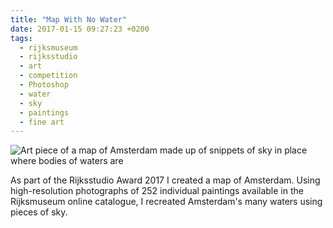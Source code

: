 ```yaml
---
title: "Map With No Water"
date: 2017-01-15 09:27:23 +0200
tags:
  - rijksmuseum
  - rijksstudio
  - art
  - competition
  - Photoshop
  - water
  - sky
  - paintings
  - fine art
---
```


![Art piece of a map of Amsterdam made up of snippets of sky in place where bodies of waters are](/img/photos/2017-01-15.png)

As part of the Rijksstudio Award 2017 I created a map of Amsterdam. Using high-resolution photographs of 252 individual paintings available in the Rijksmuseum online catalogue, I recreated Amsterdam's many waters using pieces of sky.
